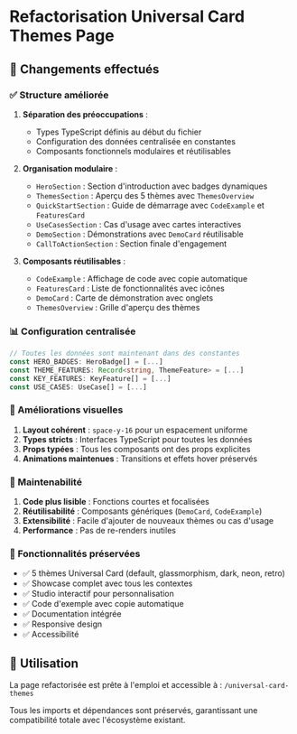 # Refactorisation Universal Card Themes Page

## 🔄 Changements effectués

### ✅ Structure améliorée

1. **Séparation des préoccupations** :
   - Types TypeScript définis au début du fichier
   - Configuration des données centralisée en constantes
   - Composants fonctionnels modulaires et réutilisables

2. **Organisation modulaire** :
   - `HeroSection` : Section d'introduction avec badges dynamiques
   - `ThemesSection` : Aperçu des 5 thèmes avec `ThemesOverview`
   - `QuickStartSection` : Guide de démarrage avec `CodeExample` et `FeaturesCard`
   - `UseCasesSection` : Cas d'usage avec cartes interactives
   - `DemoSection` : Démonstrations avec `DemoCard` réutilisable
   - `CallToActionSection` : Section finale d'engagement

3. **Composants réutilisables** :
   - `CodeExample` : Affichage de code avec copie automatique
   - `FeaturesCard` : Liste de fonctionnalités avec icônes
   - `DemoCard` : Carte de démonstration avec onglets
   - `ThemesOverview` : Grille d'aperçu des thèmes

### 📊 Configuration centralisée

```typescript
// Toutes les données sont maintenant dans des constantes
const HERO_BADGES: HeroBadge[] = [...]
const THEME_FEATURES: Record<string, ThemeFeature> = [...]
const KEY_FEATURES: KeyFeature[] = [...]
const USE_CASES: UseCase[] = [...]
```

### 🎨 Améliorations visuelles

1. **Layout cohérent** : `space-y-16` pour un espacement uniforme
2. **Types stricts** : Interfaces TypeScript pour toutes les données
3. **Props typées** : Tous les composants ont des props explicites
4. **Animations maintenues** : Transitions et effets hover préservés

### 🔧 Maintenabilité

1. **Code plus lisible** : Fonctions courtes et focalisées
2. **Réutilisabilité** : Composants génériques (`DemoCard`, `CodeExample`)
3. **Extensibilité** : Facile d'ajouter de nouveaux thèmes ou cas d'usage
4. **Performance** : Pas de re-renders inutiles

### 🚀 Fonctionnalités préservées

- ✅ 5 thèmes Universal Card (default, glassmorphism, dark, neon, retro)
- ✅ Showcase complet avec tous les contextes
- ✅ Studio interactif pour personnalisation
- ✅ Code d'exemple avec copie automatique
- ✅ Documentation intégrée
- ✅ Responsive design
- ✅ Accessibilité

## 📝 Utilisation

La page refactorisée est prête à l'emploi et accessible à :
`/universal-card-themes`

Tous les imports et dépendances sont préservés, garantissant une compatibilité totale avec l'écosystème existant.
